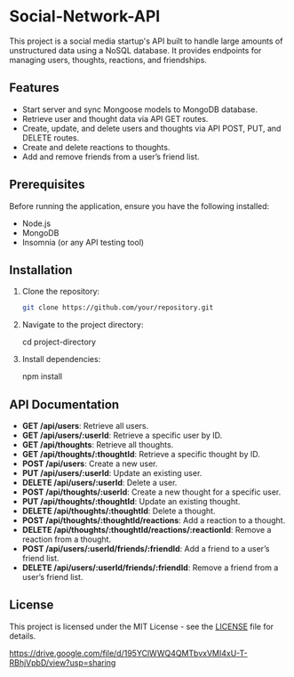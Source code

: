 # Social-Network-API

This project is a social media startup's API built to handle large amounts of unstructured data using a NoSQL database. It provides endpoints for managing users, thoughts, reactions, and friendships.

## Features

- Start server and sync Mongoose models to MongoDB database.
- Retrieve user and thought data via API GET routes.
- Create, update, and delete users and thoughts via API POST, PUT, and DELETE routes.
- Create and delete reactions to thoughts.
- Add and remove friends from a user’s friend list.

## Prerequisites

Before running the application, ensure you have the following installed:

- Node.js
- MongoDB
- Insomnia (or any API testing tool)

## Installation

1. Clone the repository:

   ```bash
   git clone https://github.com/your/repository.git

2. Navigate to the project directory:

     cd project-directory

3. Install dependencies:

   npm install

## API Documentation

- **GET /api/users**: Retrieve all users.
- **GET /api/users/:userId**: Retrieve a specific user by ID.
- **GET /api/thoughts**: Retrieve all thoughts.
- **GET /api/thoughts/:thoughtId**: Retrieve a specific thought by ID.
- **POST /api/users**: Create a new user.
- **PUT /api/users/:userId**: Update an existing user.
- **DELETE /api/users/:userId**: Delete a user.
- **POST /api/thoughts/:userId**: Create a new thought for a specific user.
- **PUT /api/thoughts/:thoughtId**: Update an existing thought.
- **DELETE /api/thoughts/:thoughtId**: Delete a thought.
- **POST /api/thoughts/:thoughtId/reactions**: Add a reaction to a thought.
- **DELETE /api/thoughts/:thoughtId/reactions/:reactionId**: Remove a reaction from a thought.
- **POST /api/users/:userId/friends/:friendId**: Add a friend to a user’s friend list.
- **DELETE /api/users/:userId/friends/:friendId**: Remove a friend from a user’s friend list.

## License

This project is licensed under the MIT License - see the [LICENSE](LICENSE) file for details.

https://drive.google.com/file/d/195YClWWQ4QMTbvxVMI4xU-T-RBhjVpbD/view?usp=sharing
